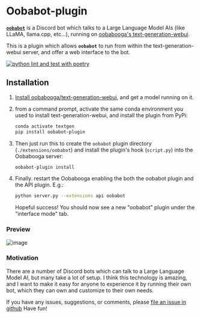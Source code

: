 # Oobabot-plugin

[**`oobabot`**](https://github.com/chrisrude/oobabot) is a Discord bot which talks to a Large Language Model AIs (like LLaMA, llama.cpp, etc...), running on [oobabooga's text-generation-webui](https://github.com/oobabooga/text-generation-webui).

This is a plugin which allows **`oobabot`** to run from within the text-generation-webui server, and offer a web interface to the bot.

[![python lint and test with poetry](https://github.com/chrisrude/oobabot-plugin/actions/workflows/python-package.yml/badge.svg)](https://github.com/chrisrude/oobabot/actions/workflows/python-package.yml)

## Installation

1. [Install oobabooga/text-generation-webui](https://github.com/oobabooga/text-generation-webui#installation), and get a model running on it.
1. from a command prompt, activate the same conda environment you used to install text-generation-webui, and install the plugin from PyPi:

    ```bash
    conda activate textgen
    pip install oobabot-plugin
    ```

1. Then just run this to create the `oobabot` plugin directory (`./extensions/oobabot`) and install the plugin's hook (`script.py`) into the Oobabooga server:

    ```bash
    oobabot-plugin install
    ```

1. Finally. restart the Oobabooga enabling the both the oobabot plugin and the API plugin.  E.g.:

    ```bash
    python server.py --extensions api oobabot
    ```

    Hopeful success!  You should now see a new "oobabot" plugin under the "interface mode" tab.

### Preview

![image](./docs/oobabot-plugin.png)

### Motivation

There are a number of Discord bots which can talk to a Large Language Model AI, but many take a lot of setup.  I think this technology is amazing, and I want to make it easy for anyone to experience it by running their own bot, which they can own and customize to their own needs.

If you have any issues, suggestions, or comments, please [file an issue in github](https://github.com/chrisrude/oobabot-plugin/issues.)  Have fun!
